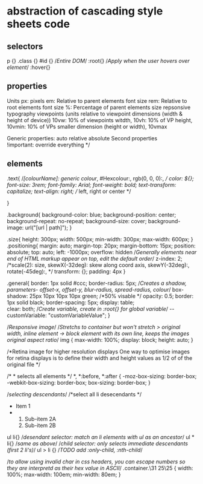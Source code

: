 # abstraction of cascading style sheets code
## selectors 
p {} .class {} #id {} 
/*Entire DOM*/
:root{}
/*Apply when the user hovers over element*/
:hover{}

## properties
Units
	px: pixels
	em: Relative to parent elements font size
	rem: Relative to root elements font size
	%: Percentage of parent elements size
	repsonsive typography
		viewpoints (units relative to viewpoint dimensions (width & height of device))
			10vw: 10% of viewpoints witdth, 10vh: 10% of VP height, 10vmin: 10% of VPs smaller dimension (height or width), 10vmax

Generic properties:
	auto
	relative
	absolute
Second properties	
	!important: override everything
*/

## elements


.text{
	/*[colourName]: generic colour*, #Hexcolour:, rgb(0, 0, 0):,   */
	color: ${}; 
	font-size: 3rem;
		font-family: Arial;
		font-weight: bold;
	text-transform: capitalize;
	text-align: right; /* left, right or center */
	
}

.background{
	background-color: blue;
	background-position: center;  
    background-repeat: no-repeat;
    background-size: cover;
	background-image: url("[url | path]"); 
}

.size{
	height: 300px;
  	width: 500px;
	min-width: 300px; 
    max-width: 600px;
}
.positioning{
	margin: auto;
		margin-top: 20px;
		margin-bottom: 15px;
	position: absolute;
	top: auto;
		left: -1000px;
  	overflow: hidden
	/*Generally elements near end of HTML markup appear on top, edit the default order*/
	z-index: 2;	
	/*scale(2): size, skewX(-32deg): skew along coord axis, skewY(-32deg):, rotate(-45deg):, */
	transform: {};
	padding: 4px 
}

.general{
	border: 1px solid #ccc;
    	border-radius: 5px;
	/*Creates a shadow, parameters- offset-x, offset-y, blur-radius, spread-radius, colour*/
    box-shadow: 25px 10px 10px 10px green; 
	/*50% visable */
	opacity: 0.5; 
	border: 1px solid black;
	border-spacing: 5px;
	display: table;   
	clear: both;
	/*Create variable, create in :root{} for global variable*/
	--customVariable: "customVariableValue";
}

/*Responsive image*/
/*Stretchs to container but won't stretch > original width, inline element -> block element with its own line, keeps the images original aspect ratio*/
img {
    max-width: 100%;
    display: block;
    height: auto;
}

/*Retina image for higher resolution displays
One way to optimise images for retina displays is to define their width and height values as 1/2 of of the original file */

/* * selects all elements */
*, *:before, *:after {
		-moz-box-sizing: border-box;
		-webkit-box-sizing: border-box;
		box-sizing: border-box;
	}

/*selecting descendants*/
    /*select all li desecendants */
    <ul>
      <li>Item 1</li>
      <li>
        <ol>
          <li>Sub-item 2A</li>
          <li>Sub-item 2B</li>
        </ol>
      </li>
    </ul>
    ul li{} /*desendant selector: match an li elements with ul as an ancestor*/
    ul * li{} /*same as above*/ 
    /*child selector: only selects immediate descendants (first 2 li's)*/
    ul > li {}
    /*TODO add :only-child, :nth-child*/

/*to allow using invalid char in css headers, you can escape numbers so they are interpretd as their hex value in ASCII*/
.container.\31 25\25 {
		width: 100%;
		max-width: 100em;
		min-width: 80em;
    }

